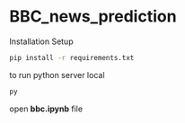 # BBC_news_prediction

Installation Setup

```bash
pip install -r requirements.txt
```

to run python server local

```bash
py
```

open <b>bbc.ipynb</b> file
